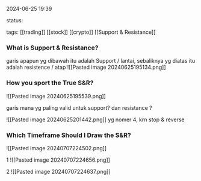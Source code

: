
2024-06-25 19:39

status: 

tags: [[trading]] [[stock]] [[crypto]] [[Support & Resistance]] 


### What is Support & Resistance?

garis apapun yg dibawah itu adalah Support / lantai, sebaliknya yg diatas itu adalah resistence / atap
![[Pasted image 20240625195134.png]]


### How you sport the True S&R?

![[Pasted image 20240625195539.png]]

garis mana yg paling valid untuk support? dan resistance ?

![[Pasted image 20240625201442.png]]
yg nomer 4, krn stop & reverse

### Which Timeframe Should I Draw the S&R?



![[Pasted image 20240707224502.png]]

1
![[Pasted image 20240707224656.png]]

2
![[Pasted image 20240707224637.png]]